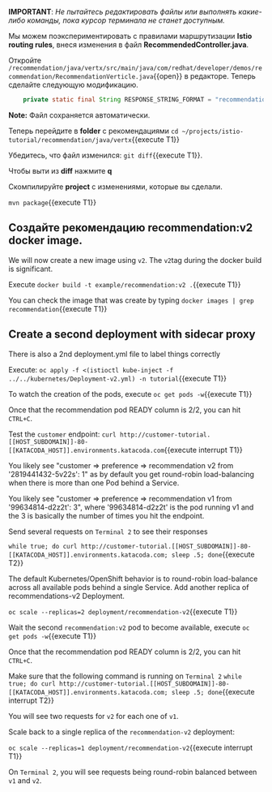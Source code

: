 **IMPORTANT**: *Не пытайтесь редактировать файлы или выполнять какие-либо команды, пока курсор терминала не станет доступным.*

Мы можем поэкспериментировать с правилами маршрутизации **Istio routing rules**, внеся изменения в файл **RecommendedController.java**.


Откройте `/recommendation/java/vertx/src/main/java/com/redhat/developer/demos/recommendation/RecommendationVerticle.java`{{open}} в редакторе. Теперь сделайте следующую модификацию.

```java
    private static final String RESPONSE_STRING_FORMAT = "recommendation v2 from '%s': %d\n";
```    

**Note:** Файл сохраняется автоматически.

Теперь перейдите в **folder** с рекомендациями `cd ~/projects/istio-tutorial/recommendation/java/vertx`{{execute T1}}

Убедитесь, что файл изменился: `git diff`{{execute T1}}.

Чтобы выти из **diff** нажмите **q**

Скомпилируйте **project** с изменениями, которые вы сделали.

`mvn package`{{execute T1}}

## Создайте рекомендацию **recommendation**:v2 docker image.

We will now create a new image using `v2`. The `v2`tag during the docker build is significant.

Execute `docker build -t example/recommendation:v2 .`{{execute T1}}

You can check the image that was create by typing `docker images | grep recommendation`{{execute T1}}

## Create a second deployment with sidecar proxy

There is also a 2nd deployment.yml file to label things correctly

Execute: `oc apply -f <(istioctl kube-inject -f ../../kubernetes/Deployment-v2.yml) -n tutorial`{{execute T1}}

To watch the creation of the pods, execute `oc get pods -w`{{execute T1}}

Once that the recommendation pod READY column is 2/2, you can hit `CTRL+C`. 

Test the `customer` endpoint: `curl http://customer-tutorial.[[HOST_SUBDOMAIN]]-80-[[KATACODA_HOST]].environments.katacoda.com`{{execute interrupt T1}}

You likely see "customer => preference => recommendation v2 from '2819441432-5v22s': 1" as by default you get round-robin load-balancing when there is more than one Pod behind a Service.

You likely see "customer => preference => recommendation v1 from '99634814-d2z2t': 3", where '99634814-d2z2t' is the pod running v1 and the 3 is basically the number of times you hit the endpoint.

Send several requests on `Terminal 2` to see their responses

`while true; do curl http://customer-tutorial.[[HOST_SUBDOMAIN]]-80-[[KATACODA_HOST]].environments.katacoda.com; sleep .5; done`{{execute T2}}

The default Kubernetes/OpenShift behavior is to round-robin load-balance across all available pods behind a single Service. Add another replica of recommendations-v2 Deployment.

`oc scale --replicas=2 deployment/recommendation-v2`{{execute T1}}

Wait the second `recommendation:v2` pod to become available, execute `oc get pods -w`{{execute T1}}

Once that the recommendation pod READY column is 2/2, you can hit `CTRL+C`. 

Make sure that the following command is running on `Terminal 2` `while true; do curl http://customer-tutorial.[[HOST_SUBDOMAIN]]-80-[[KATACODA_HOST]].environments.katacoda.com; sleep .5; done`{{execute interrupt T2}}

You will see two requests for `v2` for each one of `v1`.

Scale back to a single replica of the `recommendation-v2` deployment:

`oc scale --replicas=1 deployment/recommendation-v2`{{execute interrupt T1}}

On `Terminal 2`, you will see requests being round-robin balanced between `v1` and `v2`.

